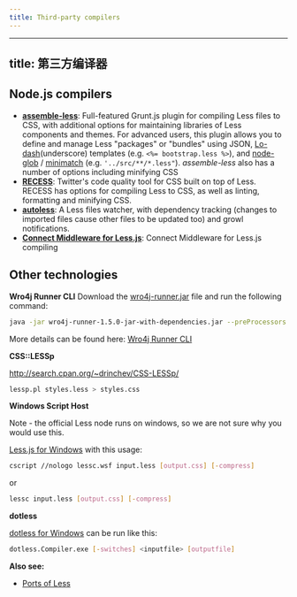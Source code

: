 ```yaml
---
title: Third-party compilers
---
```

---
title: 第三方编译器
---

## Node.js compilers

* **[assemble-less](https://github.com/assemble/assemble-less)**: Full-featured Grunt.js plugin for compiling Less files to CSS, with additional options for maintaining libraries of Less components and themes. For advanced users, this plugin allows you to define and manage Less "packages" or "bundles" using JSON, [Lo-dash](https://github.com/bestiejs/lodash)(underscore) templates (e.g. `<%= bootstrap.less %>`), and [node-glob](https://github.com/isaacs/node-glob) / [minimatch](https://github.com/isaacs/minimatch) (e.g. `'../src/**/*.less"`). _assemble-less_ also has a number of options including minifying CSS
* **[RECESS](https://github.com/twitter/recess)**: Twitter's code quality tool for CSS built on top of Less. RECESS has options for compiling Less to CSS, as well as linting, formatting and minifying CSS.
* **[autoless](https://github.com/jgonera/autoless)**: A Less files watcher, with dependency tracking (changes to imported files cause other files to be updated too) and growl notifications.
* **[Connect Middleware for Less.js](https://github.com/emberfeather/less.js-middleware)**: Connect Middleware for Less.js compiling


## Other technologies

**Wro4j Runner CLI**
Download the [wro4j-runner.jar](http://wro4j.googlecode.com/files/wro4j-runner-1.4.1-jar-with-dependencies.jar) file and run the following command:

```bash
java -jar wro4j-runner-1.5.0-jar-with-dependencies.jar --preProcessors lessCss`
```

More details can be found here: [Wro4j Runner CLI](http://code.google.com/p/wro4j/wiki/wro4jRunner)

**CSS::LESSp**

http://search.cpan.org/~drinchev/CSS-LESSp/

```bash
lessp.pl styles.less > styles.css
```

**Windows Script Host**

Note - the official Less node runs on windows, so we are not sure why you would use this.

[Less.js for Windows](https://github.com/duncansmart/less.js-windows) with this usage:

```bash
cscript //nologo lessc.wsf input.less [output.css] [-compress]
```
or

```bash
lessc input.less [output.css] [-compress]
```

**dotless**

[dotless for Windows](http://www.dotlesscss.org/) can be run like this:

```bash
dotless.Compiler.exe [-switches] <inputfile> [outputfile]
```

**Also see:** 

* [Ports of Less](/about/#ports)
